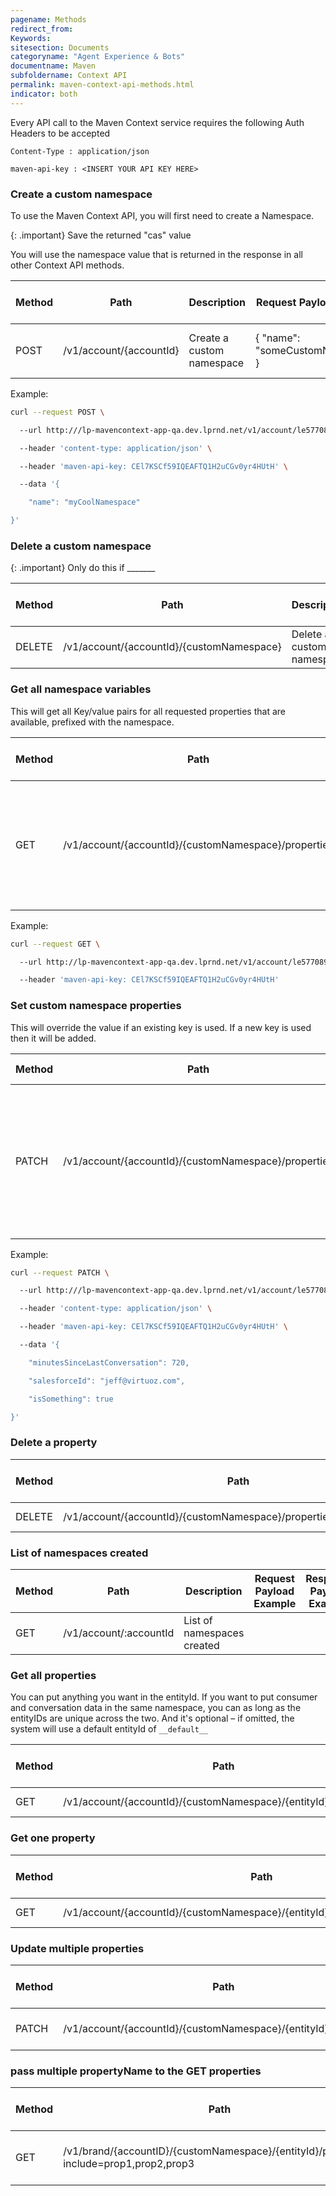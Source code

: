 ```yaml
---
pagename: Methods
redirect_from:
Keywords:
sitesection: Documents
categoryname: "Agent Experience & Bots"
documentname: Maven
subfoldername: Context API
permalink: maven-context-api-methods.html
indicator: both
---
```


Every API call to the Maven Context service requires the following Auth Headers to be accepted

`Content-Type : application/json`

`maven-api-key : <INSERT YOUR API KEY HERE>`

### Create a custom namespace

To use the Maven Context API, you will first need to create a Namespace.

{: .important}
Save the returned "cas" value

You will use the namespace value that is returned in the response in all other Context API methods.

<table>
    <thead>
        <tr>
            <th>Method</th>
            <th>Path</th>
            <th>Description</th>
            <th>Request Payload Example</th>
            <th>Response Payload Example</th>
        </tr>
    </thead>
    <tbody>
        <tr>
            <td>POST</td>
            <td>/v1/account/{accountId}</td>
            <td>Create a custom namespace</td>
            <td>{
              "name": "someCustomNamespace"
            }
            </td>
            <td>Emoty    ; status code = 204
            </td>
        </tr>
    </tbody>
</table>

Example: 

```bash
curl --request POST \

  --url http:///lp-mavencontext-app-qa.dev.lprnd.net/v1/account/le57708964 \

  --header 'content-type: application/json' \

  --header 'maven-api-key: CEl7KSCf59IQEAFTQ1H2uCGv0yr4HUtH' \

  --data '{

    "name": "myCoolNamespace"

}'
```

### Delete a custom namespace

{: .important}
Only do this if _______

<table>
    <thead>
        <tr>
            <th>Method</th>
            <th>Path</th>
            <th>Description</th>
            <th>Request Payload Example</th>
            <th>Response Payload Example</th>
        </tr>
    </thead>
    <tbody>
        <tr>
            <td>DELETE</td>
            <td>/v1/account/{accountId}/{customNamespace}</td>
            <td>Delete a custom namespace</td>
            <td>
            </td>
            <td>
            </td>
        </tr>
    </tbody>
</table>

### Get all namespace variables

This will get all Key/value pairs for all requested properties that are available, prefixed with the namespace.

<table>
    <thead>
        <tr>
            <th>Method</th>
            <th>Path</th>
            <th>Description</th>
            <th>Request Payload Example</th>
            <th>Response Payload Example</th>
        </tr>
    </thead>
    <tbody>
        <tr>
            <td>GET</td>
            <td>/v1/account/{accountId}/{customNamespace}/properties</td>
            <td>Get all Key/value pairs for all requested properties that are available, prefixed with the namespace</td>
            <td></td>
            <td>{"accountID":"le57708964","a":1,"b":"hello","c":true}
            </td>
        </tr>
    </tbody>
</table>

Example:

```bash
curl --request GET \

  --url http://lp-mavencontext-app-qa.dev.lprnd.net/v1/account/le57708964/myCoolNamespace/properties \

  --header 'maven-api-key: CEl7KSCf59IQEAFTQ1H2uCGv0yr4HUtH'
```

### Set custom namespace properties

This will override the value if an existing key is used. If a new key is used then it will be added.

<table>
    <thead>
        <tr>
            <th>Method</th>
            <th>Path</th>
            <th>Description</th>
            <th>Request Payload Example</th>
            <th>Response Payload Example</th>
        </tr>
    </thead>
    <tbody>
        <tr>
            <td>PATCH</td>
            <td>/v1/account/{accountId}/{customNamespace}/properties</td>
            <td>Set custom namespace properties [this will override the value if an existing key is used; if a new key is used then it will be added)]</td>
            <td>JSON object of properties and values:

{"a":1,"b":"hello","c":true}</td>
            <td>{"cas":"1560823737328336896"}
            </td>
        </tr>
    </tbody>
</table>

Example:

```bash
curl --request PATCH \

  --url http:///lp-mavencontext-app-qa.dev.lprnd.net/v1/account/le57708964/myCoolNamespace/properties \

  --header 'content-type: application/json' \

  --header 'maven-api-key: CEl7KSCf59IQEAFTQ1H2uCGv0yr4HUtH' \

  --data '{

    "minutesSinceLastConversation": 720,

    "salesforceId": "jeff@virtuoz.com",

    "isSomething": true

}'
```

### Delete a property

<table>
    <thead>
        <tr>
            <th>Method</th>
            <th>Path</th>
            <th>Description</th>
            <th>Request Payload Example</th>
            <th>Response Payload Example</th>
        </tr>
    </thead>
    <tbody>
        <tr>
            <td>DELETE</td>
            <td>/v1/account/{accountId}/{customNamespace}/properties/{propertyName}</td>
            <td>Delete a property</td>
            <td>
            </td>
            <td>
            </td>
        </tr>
    </tbody>
</table>

### List of namespaces created

<table>
    <thead>
        <tr>
            <th>Method</th>
            <th>Path</th>
            <th>Description</th>
            <th>Request Payload Example</th>
            <th>Response Payload Example</th>
        </tr>
    </thead>
    <tbody>
        <tr>
            <td>GET</td>
            <td>/v1/account/:accountId</td>
            <td>List of namespaces created</td>
            <td></td>
            <td></td>
        </tr>
    </tbody>
</table>

### Get all properties

You can put anything you want in the entityId. If you want to put consumer and conversation data in the same namespace, you can as long as the entityIDs are unique across the two. And it's optional – if omitted, the system will use a default entityId of `__default__`

<table>
    <thead>
        <tr>
            <th>Method</th>
            <th>Path</th>
            <th>Description</th>
            <th>Request Payload Example</th>
            <th>Response Payload Example</th>
        </tr>
    </thead>
    <tbody>
        <tr>
            <td>GET</td>
            <td>/v1/account/{accountId}/{customNamespace}/{entityId}/properties/</td>
            <td>Get all properties
            </td>
            <td></td>
            <td></td>
        </tr>
    </tbody>
</table>

### Get one property

<table>
    <thead>
        <tr>
            <th>Method</th>
            <th>Path</th>
            <th>Description</th>
            <th>Request Payload Example</th>
            <th>Response Payload Example</th>
        </tr>
    </thead>
    <tbody>
        <tr>
            <td>GET</td>
            <td> /v1/account/{accountId}/{customNamespace}/{entityId}/properties/{propertyName}</td>
            <td>Get one property</td>
            <td></td>
            <td></td>
        </tr>
    </tbody>
</table>

### Update multiple properties

<table>
    <thead>
        <tr>
            <th>Method</th>
            <th>Path</th>
            <th>Description</th>
            <th>Request Payload Example</th>
            <th>Response Payload Example</th>
        </tr>
    </thead>
    <tbody>
        <tr>
            <td>PATCH</td>
            <td>/v1/account/{accountId}/{customNamespace}/{entityId}/properties/
            </td>
            <td>Update multiple properties
            </td>
            <td></td>
            <td></td>
        </tr>
    </tbody>
</table>

### pass multiple propertyName to the GET properties	

<table>
    <thead>
        <tr>
            <th>Method</th>
            <th>Path</th>
            <th>Description</th>
            <th>Request Payload Example</th>
            <th>Response Payload Example</th>
        </tr>
    </thead>
    <tbody>
        <tr>
            <td>GET </td>
            <td>/v1/brand/{accountID}/{customNamespace}/{entityId}/properties?include=prop1,prop2,prop3</td>
            <td>pass multiple propertyName to the GET properties</td>
            <td></td>
            <td></td>
        </tr>
    </tbody>
</table>
